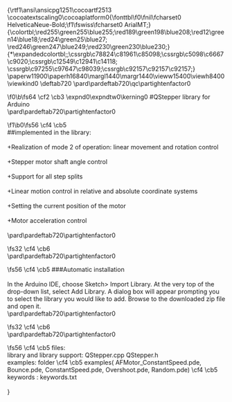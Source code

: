 {\rtf1\ansi\ansicpg1251\cocoartf2513
\cocoatextscaling0\cocoaplatform0{\fonttbl\f0\fnil\fcharset0 HelveticaNeue-Bold;\f1\fswiss\fcharset0 ArialMT;}
{\colortbl;\red255\green255\blue255;\red189\green198\blue208;\red12\green14\blue18;\red24\green25\blue27;
\red246\green247\blue249;\red230\green230\blue230;}
{\*\expandedcolortbl;;\cssrgb\c78824\c81961\c85098;\cssrgb\c5098\c6667\c9020;\cssrgb\c12549\c12941\c14118;
\cssrgb\c97255\c97647\c98039;\cssrgb\c92157\c92157\c92157;}
\paperw11900\paperh16840\margl1440\margr1440\vieww15400\viewh8400\viewkind0
\deftab720
\pard\pardeftab720\qc\partightenfactor0

\f0\b\fs64 \cf2 \cb3 \expnd0\expndtw0\kerning0
#QStepper library for Arduino\
\pard\pardeftab720\partightenfactor0

\f1\b0\fs56 \cf4 \cb5 \
##implemented in the library:\
\
+Realization of mode 2 of operation: linear movement and rotation control\
\
+Stepper motor shaft angle control\
\
+Support for all step splits\
\
+Linear motion control in relative and absolute coordinate systems\
\
+Setting the current position of the motor\
\
+Motor acceleration control\
\
\pard\pardeftab720\partightenfactor0

\fs32 \cf4 \cb6 \
\pard\pardeftab720\partightenfactor0

\fs56 \cf4 \cb5 ###Automatic installation\
\
In the Arduino IDE, choose Sketch> Import Library. At the very top of the drop-down list, select Add Library. A dialog box will appear prompting you to select the library you would like to add. Browse to the downloaded zip file and open it.\
\pard\pardeftab720\partightenfactor0

\fs32 \cf4 \cb6 \
\pard\pardeftab720\partightenfactor0

\fs56 \cf4 \cb5 files:\
library and library support: QStepper.cpp QStepper.h\
examples: folder \cf4 \cb5 examples( AFMotor_ConstantSpeed.pde, Bounce.pde, ConstantSpeed.pde, Overshoot.pde, Random.pde) \cf4 \cb5 \
keywords : keywords.txt\
\
}